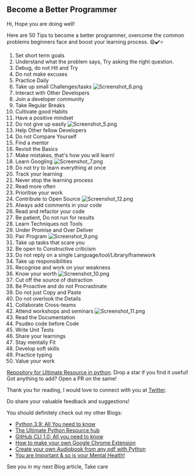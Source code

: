 ## Become a Better Programmer

Hi, Hope you are doing well!

Here are 50 Tips to become a better programmer, overcome the common problems beginners face and boost your learning process. 😄✔️⭐️

1. Set short term goals
2. Understand what the problem says, Try asking the right question.
3. Debug, do not Hit and Try
4. Do not make excuses
5. Practice Daily
6. Take up small Challenges/tasks
![Screenshot_6.png](https://cdn.hashnode.com/res/hashnode/image/upload/v1602846404733/h6hBdD5kv.png)
7. Interact with Other Developers
8. Join a developer community
9. Take Regular Breaks
10. Cultivate good Habits
11. Have a positive mindset
12. Do not give up easily
![Screenshot_5.png](https://cdn.hashnode.com/res/hashnode/image/upload/v1602846012758/BJYQ85e-j.png)
13. Help Other fellow Developers
14. Do not Compare Yourself
15. Find a mentor
16. Revisit the Basics
17. Make mistakes, that's how you will learn!
18. Learn Googling
![Screenshot_7.png](https://cdn.hashnode.com/res/hashnode/image/upload/v1602848942478/JIosHJanW.png)
19. Do not try to learn everything at once
20. Track your learning
21. Never stop the learning process
22. Read more often
23. Prioritise your work
24. Contribute to Open Source
![Screenshot_12.png](https://cdn.hashnode.com/res/hashnode/image/upload/v1602850396494/r6ngC9DXW.png)
25. Always add comments in your code
26. Read and refactor your code
27. Be patient, Do not run for results
28. Learn Techniques not Tools
29. Under Promise and Over Deliver
30. Pair Program
![Screenshot_9.png](https://cdn.hashnode.com/res/hashnode/image/upload/v1602849292749/xtZM6RPjh.png)
31. Take up tasks that scare you
32. Be open to Constructive criticism
33. Do not reply on a single Language/tool/Library/framework
34. Take up responsibilities
35. Recognise and work on your weakness
36. Know your worth
![Screenshot_10.png](https://cdn.hashnode.com/res/hashnode/image/upload/v1602849977537/dEe9TtGON.png)
37. Cut off the source of distraction
38. Be Proactive and do not Procrastinate
39. Do not just Copy and Paste
40. Do not overlook the Details
41. Collaborate Cross-teams
42. Attend workshops and seminars
![Screenshot_11.png](https://cdn.hashnode.com/res/hashnode/image/upload/v1602850204082/b7-H4USB6.png)
43. Read the Documentation
44. Psudeo code before Code
45. Write Unit Tests
46. Share your learnings
47. Stay mentally Fit
48. Develop soft skills
49. Practice typing
50. Value your work

[Repository for Ultimate Resource in python](https://github.com/ayushi7rawat/Ultimate-Python-Resource-Hub). Drop a star if you find it useful! Got anything to add? Open a PR on the same!

Thank you for reading, I would love to connect with you at [Twitter](https://twitter.com/ayushi7rawat).

Do share your valuable feedback and suggestions! 

You should definitely check out my other Blogs:

- [Python 3.9: All You need to know](https://ayushirawat.com/python-39-all-you-need-to-know)
- [The Ultimate Python Resource hub](https://ayushirawat.com/the-ultimate-python-resource-hub)
- [GitHub CLI 1.0: All you need to know](https://ayushirawat.com/github-cli-10-all-you-need-to-know)
- [How to make your own Google Chrome Extension](https://ayushirawat.com/how-to-make-your-own-google-chrome-extension-1)
- [Create your own Audiobook from any pdf with Python](https://ayushirawat.com/create-your-own-audiobook-from-any-pdf-with-python)
- [You are Important & so is your Mental Health!](https://ayushirawat.com/you-are-important-and-so-is-your-mental-health)

See you in my next Blog article, Take care

